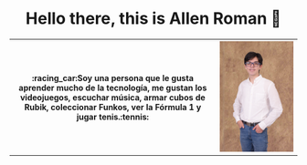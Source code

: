 <h1 align="center">   
  Hello there, this is Allen Roman 👋
</h1>
 <table align="center" style=" border:none;">
    <tr>
    <th>:racing_car:Soy una persona que le gusta aprender mucho de la tecnología, me gustan los videojuegos, escuchar música, armar cubos de Rubik, coleccionar Funkos, ver la Fórmula 1 y jugar tenis.:tennis: </th>
      <th><img src=https://github.com/Allenrovas/Allenrovas/blob/main/DSC_4914.JPG></th>
    </tr>
</table>   
